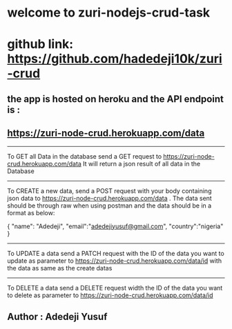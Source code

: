 # welcome to zuri-nodejs-crud-task

# github link: https://github.com/hadedeji10k/zuri-crud

## the app is hosted on heroku and the API endpoint is :

## https://zuri-node-crud.herokuapp.com/data

---

To GET all Data in the database send a GET request to https://zuri-node-crud.herokuapp.com/data
It will return a json result of all data in the Database

---

To CREATE a new data, send a POST request with your body containing json data to https://zuri-node-crud.herokuapp.com/data . The data sent should be through raw when using postman and the data should be in a format as below:

{
"name": "Adedeji",
"email":"adedejiyusuf@gmail.com",
"country":"nigeria"
}

---

To UPDATE a data send a PATCH request with the ID of the data you want to update as parameter to https://zuri-node-crud.herokuapp.com/data/id with the data as same as the create datas

---

To DELETE a data send a DELETE request width the ID of the data you want to delete as parameter to https://zuri-node-crud.herokuapp.com/data/id

## Author : Adedeji Yusuf
